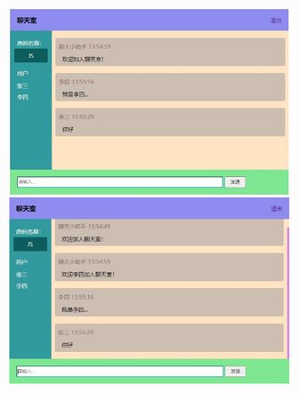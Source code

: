 
![image](https://github.com/cycy2323/chart-room/blob/master/images/chatroom1.png)
![image](https://github.com/cycy2323/chart-room/blob/master/images/chatroom2.png)
